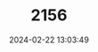 ---
title: "2156"
category: "Aselliscus tricuspidatus"
draft: false
date: 2024-02-22 13:03:49
languages:
  English: ["Temminck’s Asian Trident Bat", "Temminck's Trident Bat", "Trident Leaf-nosed Bat"]
  German: ["Temminck-Dreizackblattnase"]
---